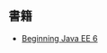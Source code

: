 ## 書籍
- [Beginning Java EE 6](https://www.amazon.co.jp/Beginning-6-GlassFish-3%E3%81%A7%E5%A7%8B%E3%82%81%E3%82%8B%E3%82%A8%E3%83%B3%E3%82%BF%E3%83%BC%E3%83%97%E3%83%A9%E3%82%A4%E3%82%BAJava-Programmers-SELECTION/dp/4798124605 "Beginning Java EE 6")